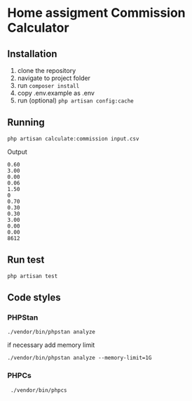 # Home assigment Commission Calculator

## Installation

1) clone the repository
2) navigate to project folder
3) run ```composer install```
4) copy .env.example as .env
5) run (optional) ```php artisan config:cache```

## Running
```shell
php artisan calculate:commission input.csv
```

Output 
```
0.60
3.00
0.00
0.06
1.50
0
0.70
0.30
0.30
3.00
0.00
0.00
8612

```

## Run test

```shell
php artisan test
```

## Code styles

### PHPStan
```
./vendor/bin/phpstan analyze 
```
if necessary add memory limit 

```shell
./vendor/bin/phpstan analyze --memory-limit=1G
```

### PHPCs

```shell
 ./vendor/bin/phpcs
```
